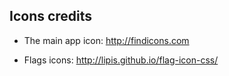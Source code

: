 ## Icons credits

* The main app icon: http://findicons.com

* Flags icons: http://lipis.github.io/flag-icon-css/
